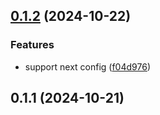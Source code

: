 ## [0.1.2](https://gihub.com/rygent/eslint-config-terrax/compare/0.1.1...0.1.2) (2024-10-22)


### Features

* support next config ([f04d976](https://gihub.com/rygent/eslint-config-terrax/commits/f04d976b2bdf0a76532c31896a2f3309f7dc1b8b))



## 0.1.1 (2024-10-21)




